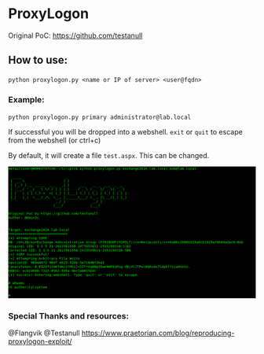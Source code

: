 # ProxyLogon
Original PoC: https://github.com/testanull

## How to use:
`python proxylogon.py <name or IP of server> <user@fqdn>`

### Example:

`python proxylogon.py primary administrator@lab.local`

If successful you will be dropped into a webshell. `exit` or `quit` to escape from the webshell (or ctrl+c)

By default, it will create a file `test.aspx`. This can be changed.

![](Images/screenshot.PNG)

### Special Thanks and resources:

@Flangvik
@Testanull
https://www.praetorian.com/blog/reproducing-proxylogon-exploit/
